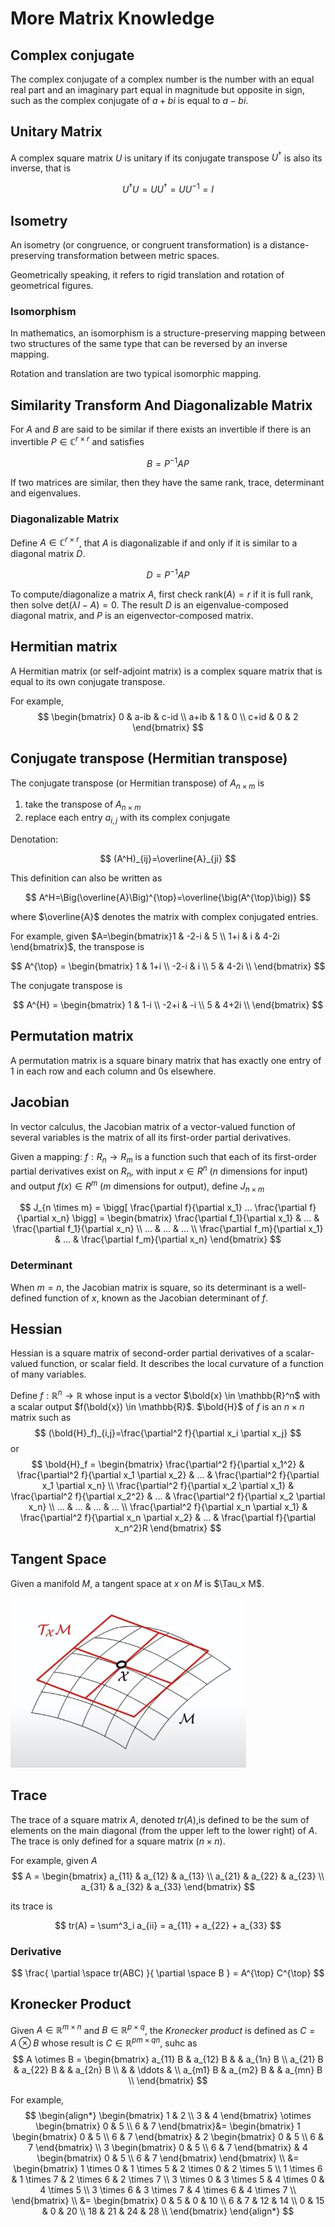 # More Matrix Knowledge

## Complex conjugate

The complex conjugate of a complex number is the number with an equal real part and an imaginary part equal in magnitude but opposite in sign, such as the complex conjugate of $a + b i$ is equal to $a − b i$.

## Unitary Matrix

A complex square matrix $U$ is unitary if its conjugate transpose $U^{\dagger}$ is also its inverse, that is

$$
U^{\dagger}U = UU^{\dagger} = UU^{-1} = I
$$

## Isometry

An isometry (or congruence, or congruent transformation) is a distance-preserving transformation between metric spaces.

Geometrically speaking, it refers to rigid translation and rotation of geometrical figures.

### Isomorphism

In mathematics, an isomorphism is a structure-preserving mapping between two structures of the same type that can be reversed by an inverse mapping.

Rotation and translation are two typical isomorphic mapping.

## Similarity Transform And Diagonalizable Matrix

For $A$ and $B$ are said to be similar if there exists an invertible if there is an invertible $P \in \mathbb{C}^{r \times r}$ and satisfies

$$
B = P^{-1}A P
$$

If two matrices are similar, then they have the same rank, trace, determinant and eigenvalues.

### Diagonalizable Matrix

Define $A \in \mathbb{C}^{r \times r}$, that $A$ is diagonalizable if and only if it is similar to a diagonal matrix $D$.

$$
D = P^{-1}A P
$$

To compute/diagonalize a matrix $A$, first check $\text{rank}(A)=r$ if it is full rank, then solve $\text{det}(\lambda I - A)=0$.
The result $D$ is an eigenvalue-composed diagonal matrix, and $P$ is an eigenvector-composed matrix.

## Hermitian matrix

A Hermitian matrix (or self-adjoint matrix) is a complex square matrix that is equal to its own conjugate transpose.

For example,
$$
\begin{bmatrix}
      0 & a-ib & c-id \\
      a+ib & 1 & 0 \\
      c+id & 0 & 2
\end{bmatrix}
$$

## Conjugate transpose (Hermitian transpose)

The conjugate transpose (or Hermitian transpose) of $A_{n \times m}$ is

1. take the transpose of $A_{n \times m}$
2. replace each entry $a_{i,j}$ with its complex conjugate

Denotation:

$$
(A^H)_{ij}=\overline{A}_{ji}
$$

This definition can also be written as

$$
A^H=\Big(\overline{A}\Big)^{\top}=\overline{\big(A^{\top}\big)}
$$

where $\overline{A}$ denotes the matrix with complex conjugated entries.

For example, given $A=\begin{bmatrix}1 & -2-i & 5 \\ 1+i & i & 4-2i \end{bmatrix}$,
the transpose is

$$
A^{\top} = \begin{bmatrix}
    1 & 1+i \\
    -2-i & i \\
    5 & 4-2i \\
\end{bmatrix}
$$

The conjugate transpose is

$$
A^{H} = \begin{bmatrix}
    1 & 1-i \\
    -2+i & -i \\
    5 & 4+2i \\
\end{bmatrix}
$$

## Permutation matrix

A permutation matrix is a square binary matrix that has exactly one entry of 1 in each row and each column and 0s elsewhere.

## Jacobian

In vector calculus, the Jacobian matrix of a vector-valued function of several variables is the matrix of all its first-order partial derivatives.

Given a mapping: $f : R_n \rightarrow R_m$ is a function such that each of its first-order partial derivatives exist on $R_n$, with input $x \in R^n$ ($n$ dimensions for input) and output $f(x) \in R^m$ ($m$ dimensions for output), define $J_{n \times m}$

$$
J_{n \times m} = \bigg[ \frac{\partial f}{\partial x_1} ... \frac{\partial f}{\partial x_n} \bigg] =
\begin{bmatrix}
\frac{\partial f_1}{\partial x_1} & ... & \frac{\partial f_1}{\partial x_n} 
\\
... & ... & ...
\\
\frac{\partial f_m}{\partial x_1} & ... & \frac{\partial f_m}{\partial x_n}
\end{bmatrix}
$$

### Determinant

When $m = n$, the Jacobian matrix is square, so its determinant is a well-defined function of $x$, known as the Jacobian determinant of $f$.

## Hessian

Hessian is a square matrix of second-order partial derivatives of a scalar-valued function, or scalar field. It describes the local curvature of a function of many variables.

Define $f:\mathbb{R}^n \rightarrow \mathbb{R}$ whose input is a vector $\bold{x} \in \mathbb{R}^n$ with a scalar output $f(\bold{x}) \in \mathbb{R}$. $\bold{H}$ of $f$ is an $n \times n$ matrix such as
$$
(\bold{H}_f)_{i,j}=\frac{\partial^2 f}{\partial x_i \partial x_j}
$$
or
$$
\bold{H}_f = 
\begin{bmatrix}
\frac{\partial^2 f}{\partial x_1^2} & \frac{\partial^2 f}{\partial x_1 \partial x_2} & ... & \frac{\partial^2 f}{\partial x_1 \partial x_n} 
\\
\frac{\partial^2 f}{\partial x_2 \partial x_1} & \frac{\partial^2 f}{\partial x_2^2} & ... & \frac{\partial^2 f}{\partial x_2 \partial x_n} 
\\
... & ... & ... & ...
\\
\frac{\partial^2 f}{\partial x_n \partial x_1}  & \frac{\partial^2 f}{\partial x_n \partial x_2}  & ... & \frac{\partial f}{\partial x_n^2}R
\end{bmatrix}
$$

## Tangent Space

Given a manifold $M$, a tangent space at $x$ on $M$ is $\Tau_x M$.

![tangent_space](imgs/tangent_space.png "tangent_space")

## Trace

The trace of a square matrix $A$, denoted $tr(A)$,is defined to be the sum of elements on the main diagonal (from the upper left to the lower right) of $A$. The trace is only defined for a square matrix ($n × n$).

For example, given $A$
$$
A = 
\begin{bmatrix}
a_{11} & a_{12} & a_{13} \\
a_{21} & a_{22} & a_{23} \\
a_{31} & a_{32} & a_{33}
\end{bmatrix}
$$

its trace is

$$
tr(A) = 
\sum^3_i a_{ii} =
a_{11} + a_{22} + a_{33}
$$

### Derivative

$$
\frac{
      \partial \space tr(ABC)
}{
      \partial \space B
} =
A^{\top} C^{\top}
$$

## Kronecker Product

Given $A \in \mathbb{R}^{m \times n}$ and $B \in \mathbb{R}^{p \times q}$, the *Kronecker product* is defined as $C=A \otimes B$ whose result is $C \in \mathbb{R}^{pm \times qn}$, suhc as
$$
A \otimes B = 
\begin{bmatrix}
    a_{11} B & a_{12} B &  & a_{1n} B \\
    a_{21} B & a_{22} B &  & a_{2n} B \\
    & & \ddots & \\
    a_{m1} B & a_{m2} B &  & a_{mn} B \\
\end{bmatrix}
$$

For example,
$$
\begin{align*}
\begin{bmatrix}
    1 & 2 \\
    3 & 4
\end{bmatrix}
\otimes
\begin{bmatrix}
    0 & 5 \\
    6 & 7
\end{bmatrix}&=
\begin{bmatrix}
    1 \begin{bmatrix}
        0 & 5 \\
        6 & 7
    \end{bmatrix}
    &
    2 \begin{bmatrix}
        0 & 5 \\
        6 & 7
    \end{bmatrix} 
    \\
    3 \begin{bmatrix}
        0 & 5 \\
        6 & 7
    \end{bmatrix}
    & 
    4 \begin{bmatrix}
        0 & 5 \\
        6 & 7
    \end{bmatrix}
\end{bmatrix}
\\ &=
\begin{bmatrix}
    1 \times 0 & 1 \times 5 & 2 \times 0 & 2 \times 5 \\
    1 \times 6 & 1 \times 7 & 2 \times 6 & 2 \times 7 \\
    3 \times 0 & 3 \times 5 & 4 \times 0 & 4 \times 5 \\
    3 \times 6 & 3 \times 7 & 4 \times 6 & 4 \times 7 \\
\end{bmatrix}
\\ &=
\begin{bmatrix}
    0 & 5 & 0 & 10 \\
    6 & 7 & 12 & 14 \\
    0 & 15 & 0 & 20 \\
    18 & 21 & 24 & 28 \\
\end{bmatrix}
\end{align*}
$$

